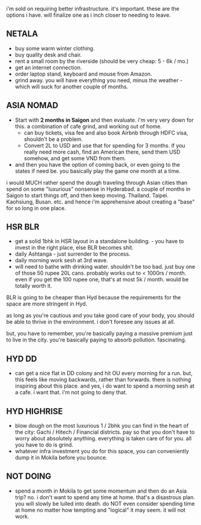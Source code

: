 i'm sold on requiring better infrastructure. it's important.
these are the options i have. will finalize one as i inch closer to needing to leave.

## NETALA
- buy some warm winter clothing.
- buy quality desk and chair.
- rent a small room by the riverside (should be very cheap: 5 - 6k / mo.)
- get an internet connection.
- order laptop stand, keyboard and mouse from Amazon.
- grind away. you will have everything you need, minus the weather - which will suck for another couple of months.
## ASIA NOMAD
- Start with **2 months in Saigon** and then evaluate. i'm very very down for this. a combination of cafe grind, and working out of home.
	- can buy tickets, visa fee and also book Airbnb through HDFC visa, shouldn't be a problem.
	- Convert 2L to USD and use that for spending for 3 months. if you really need more cash, find an American there, send them USD somehow, and get some VND from them.
- and then you have the option of coming back, or even going to the states if need be. you basically play the game one month at a time.

i would MUCH rather spend the dough traveling through Asian cities than spend on some "luxurious" nonsense in Hyderabad. a couple of months in Saigon to start things off, and then keep moving. Thailand. Taipei. Kaohsiung, Busan. etc. and hence i'm apprehensive about creating a "base" for so long in one place.

## HSR BLR
- get a solid 1bhk in HSR layout in a standalone building. - you have to invest in the right place, else BLR becomes shit.
- daily Ashtanga - just surrender to the process.
- daily morning work sesh at 3rd wave.
- will need to bathe with drinking water. shouldn't be too bad. just buy one of those 50 rupee 20L cans. probably works out to < 1000rs / month. even if you get the 100 rupee one, that's at most 5k / month. would be totally worth it.

BLR is going to be cheaper than Hyd because the requirements for the space are more stringent in Hyd. 

as long as you're cautious and you take good care of your body, you should be able to thrive in the environment. i don't foresee any issues at all.

but, you have to remember, you're basically paying a massive premium just to live in the city. you're basically paying to absorb pollution. fascinating.

## HYD DD
- can get a nice flat in DD colony and hit OU every morning for a run. but, this feels like moving backwards, rather than forwards. there is nothing inspiring about this place. and yes, i do want to spend a morning sesh at a cafe. i want that. i'm not going to deny that.

## HYD HIGHRISE
- blow dough on the most luxurious 1 / 2bhk you can find in the heart of the city: Gachi / Hitech / Financial districts. pay so that you don't have to worry about absolutely anything. everything is taken care of for you. all you have to do is grind.
- whatever infra investment you do for this space, you can conveniently dump it in Mokila before you bounce.

## NOT DOING
- spend a month in Mokila to get some momentum and then do an Asia trip? no. i don't want to spend any time at home. that's a disastrous plan. you will slowly be lulled into death. do NOT even consider spending time at home no matter how tempting and "logical" it may seem. it will not work.